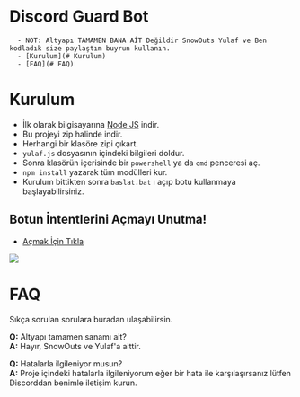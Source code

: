 # Discord Guard Bot


      - NOT: Altyapı TAMAMEN BANA AİT Değildir SnowOuts Yulaf ve Ben kodladık size paylaştım buyrun kullanın.
      - [Kurulum](# Kurulum)
      - [FAQ](# FAQ)

# Kurulum
* İlk olarak bilgisayarına [Node JS](https://nodejs.org/en/) indir.
* Bu projeyi zip halinde indir.
* Herhangi bir klasöre zipi çıkart.
* `yulaf.js` dosyasının içindeki bilgileri doldur.
* Sonra klasörün içerisinde bir `powershell` ya da `cmd` penceresi aç.
* ```npm install``` yazarak tüm modülleri kur.
* Kurulum bittikten sonra ```baslat.bat``` ı açıp botu kullanmaya başlayabilirsiniz.


## Botun İntentlerini Açmayı Unutma!
* [Açmak İçin Tıkla](https://discord.com/developers/applications)
<img src="https://cdn.discordapp.com/attachments/818953120452575322/851116463166849054/3P4KKB.png"/>

# FAQ
Sıkça sorulan sorulara buradan ulaşabilirsin.

**Q:** Altyapı tamamen sanamı ait?<br />
**A:** Hayır, SnowOuts ve Yulaf'a aittir.

**Q:** Hatalarla ilgileniyor musun?<br />
**A:** Proje içindeki hatalarla ilgileniyorum eğer bir hata ile karşılaşırsanız lütfen Discorddan benimle iletişim kurun. 

